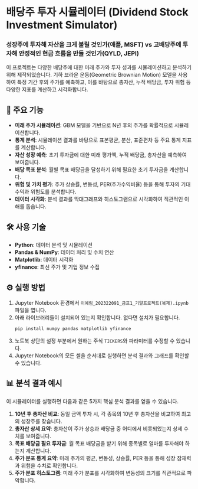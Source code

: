 
# 배당주 투자 시뮬레이터 (Dividend Stock Investment Simulator)

### 성장주에 투자해 자산을 크게 불릴 것인가(애플, MSFT) vs 고배당주에 투자해 안정적인 현금 흐름을 만들 것인가(QYLD, JEPI)
이 프로젝트는 다양한 배당주에 대한 미래 주가와 투자 성과를 시뮬레이션하고 분석하기 위해 제작되었습니다. 기하 브라운 운동(Geometric Brownian Motion) 모델을 사용하여 특정 기간 후의 주가를 예측하고, 이를 바탕으로 총자산, 누적 배당금, 투자 위험 등 다양한 지표를 계산하고 시각화합니다.

## 🚀 주요 기능

-   **미래 주가 시뮬레이션**: GBM 모델을 기반으로 N년 후의 주가를 확률적으로 시뮬레이션합니다.
-   **통계 분석**: 시뮬레이션 결과를 바탕으로 표본평균, 분산, 표준편차 등 주요 통계 지표를 계산합니다.
-   **자산 성장 예측**: 초기 투자금에 대한 미래 평가액, 누적 배당금, 총자산을 예측하여 보여줍니다.
-   **배당 목표 분석**: 월별 목표 배당금을 달성하기 위해 필요한 초기 투자금을 계산합니다.
-   **위험 및 가치 평가**: 주가 상승률, 변동성, PER(주가수익비율) 등을 통해 투자의 기대수익과 위험도를 분석합니다.
-   **데이터 시각화**: 분석 결과를 막대그래프와 히스토그램으로 시각화하여 직관적인 이해를 돕습니다.

## 🛠️ 사용 기술

-   **Python**: 데이터 분석 및 시뮬레이션
-   **Pandas & NumPy**: 데이터 처리 및 수치 연산
-   **Matplotlib**: 데이터 시각화
-   **yfinance**: 최신 주가 및 기업 정보 수집

## ⚙️ 실행 방법

1.  Jupyter Notebook 환경에서 `이예림_202322091_금프1_기말프로젝트(복제).ipynb` 파일을 엽니다.
2.  아래 라이브러리들이 설치되어 있는지 확인합니다. 없다면 설치가 필요합니다.
    ```bash
    pip install numpy pandas matplotlib yfinance
    ```
3.  노트북 상단의 설정 부분에서 원하는 주식 `TICKERS`와 파라미터를 수정할 수 있습니다.
4.  Jupyter Notebook의 모든 셀을 순서대로 실행하면 분석 결과와 그래프를 확인할 수 있습니다.

## 📊 분석 결과 예시

이 시뮬레이터를 실행하면 다음과 같은 5가지 핵심 분석 결과를 얻을 수 있습니다.

1.  **10년 후 총자산 비교**: 동일 금액 투자 시, 각 종목의 10년 후 총자산을 비교하여 최고의 성장주를 찾습니다.
2.  **총자산 상세 요약**: 총자산이 주가 상승과 배당금 중 어디에서 비롯되었는지 상세 수치를 보여줍니다.
3.  **목표 배당금 필요 투자금**: 월 목표 배당금을 받기 위해 종목별로 얼마를 투자해야 하는지 계산합니다.
4.  **주가 분포 통계 요약**: 미래 주가의 평균, 변동성, 상승률, PER 등을 통해 성장 잠재력과 위험을 수치로 확인합니다.
5.  **주가 분포 히스토그램**: 미래 주가 분포를 시각화하여 변동성의 크기를 직관적으로 파악합니다.

